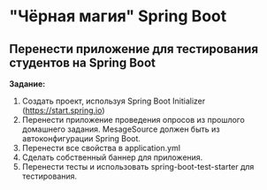 # "Чёрная магия" Spring Boot
## Перенести приложение для тестирования студентов на Spring Boot
**Задание:** 
1. Создать проект, используя Spring Boot Initializer (https://start.spring.io)
1. Перенести приложение проведения опросов из прошлого домашнего задания. MesageSource должен быть из автоконфигурации Spring Boot.
1. Перенести все свойства в application.yml
1. Сделать собственный баннер для приложения.
1. Перенести тесты и использовать spring-boot-test-starter для тестирования.
